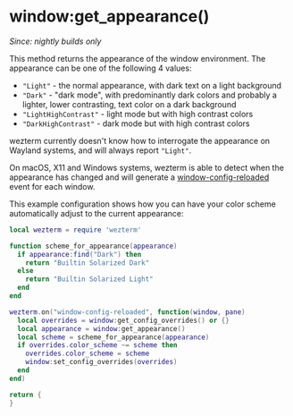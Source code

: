 # window:get_appearance()

*Since: nightly builds only*

This method returns the appearance of the window environment.  The appearance
can be one of the following 4 values:

* `"Light"` - the normal appearance, with dark text on a light background
* `"Dark"` - "dark mode", with predominantly dark colors and probably a lighter, lower contrasting, text color on a dark background
* `"LightHighContrast"` - light mode but with high contrast colors
* `"DarkHighContrast"` - dark mode but with high contrast colors

wezterm currently doesn't know how to interrogate the appearance on Wayland
systems, and will always report `"Light"`.

On macOS, X11 and Windows systems, wezterm is able to detect when the
appearance has changed and will generate a
[window-config-reloaded](../events/window-config-reloaded.md) event for each
window.

This example configuration shows how you can have your color scheme
automatically adjust to the current appearance:

```lua
local wezterm = require 'wezterm'

function scheme_for_appearance(appearance)
  if appearance:find("Dark") then
    return "Builtin Solarized Dark"
  else
    return "Builtin Solarized Light"
  end
end

wezterm.on("window-config-reloaded", function(window, pane)
  local overrides = window:get_config_overrides() or {}
  local appearance = window:get_appearance()
  local scheme = scheme_for_appearance(appearance)
  if overrides.color_scheme ~= scheme then
    overrides.color_scheme = scheme
    window:set_config_overrides(overrides)
  end
end)

return {
}
```

